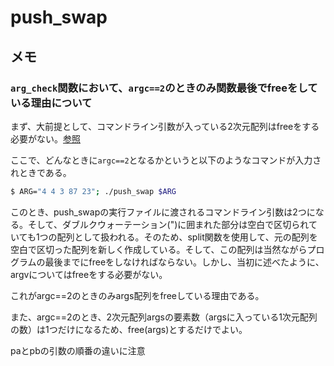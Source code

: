 # push_swap

## メモ

### `arg_check`関数において、`argc==2`のときのみ関数最後でfreeをしている理由について

まず、大前提として、コマンドライン引数が入っている2次元配列はfreeをする必要がない。[参照](https://stackoverflow.com/questions/34619558/is-it-required-to-free-or-delete-the-arguments-passed-into-main-in-c)

ここで、どんなときに`argc==2`となるかというと以下のようなコマンドが入力されときである。

```bash
$ ARG="4 4 3 87 23"; ./push_swap $ARG
```

このとき、push_swapの実行ファイルに渡されるコマンドライン引数は2つになる。そして、ダブルクウォーテーション(")に囲まれた部分は空白で区切られていても1つの配列として扱われる。そのため、split関数を使用して、元の配列を空白で区切った配列を新しく作成している。そして、この配列は当然ながらプログラムの最後までにfreeをしなければならない。しかし、当初に述べたように、argvについてはfreeをする必要がない。

これがargc==2のときのみargs配列をfreeしている理由である。

また、argc==2のとき、2次元配列argsの要素数（argsに入っている1次元配列の数）は1つだけになるため、free(args)とするだけでよい。


paとpbの引数の順番の違いに注意

